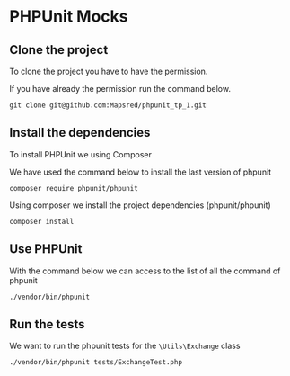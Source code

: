 PHPUnit Mocks
=============


Clone the project
-------------

To clone the project you have to have the permission.

If you have already the permission run the command below.

``git clone git@github.com:Mapsred/phpunit_tp_1.git``


Install the dependencies
-------------

To install PHPUnit we using Composer

We have used the command below to install the last version of phpunit

``composer require phpunit/phpunit``

Using composer we install the project dependencies (phpunit/phpunit)

``composer install``


Use PHPUnit
-----------------

With the command below we can access to the list of all the command of phpunit

``./vendor/bin/phpunit``


Run the tests
-----------------

We want to run the phpunit tests for the ``\Utils\Exchange`` class

``./vendor/bin/phpunit tests/ExchangeTest.php``